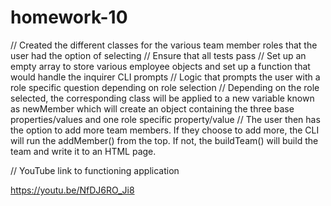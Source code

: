 # homework-10

// Created the different classes for the various team member roles that the user had the option of selecting
// Ensure that all tests pass
// Set up an empty array to store various employee objects and set up a function that would handle the inquirer CLI prompts
// Logic that prompts the user with a role specific question depending on role selection
// Depending on the role selected, the corresponding class will be applied to a new variable known as newMember which will create an object containing the three base properties/values and one role specific property/value
// The user then has the option to add more team members. If they choose to add more, the CLI will run the addMember() from the top. If not, the buildTeam() will build the team and write it to an HTML page.

// YouTube link to functioning application

https://youtu.be/NfDJ6RO_Ji8